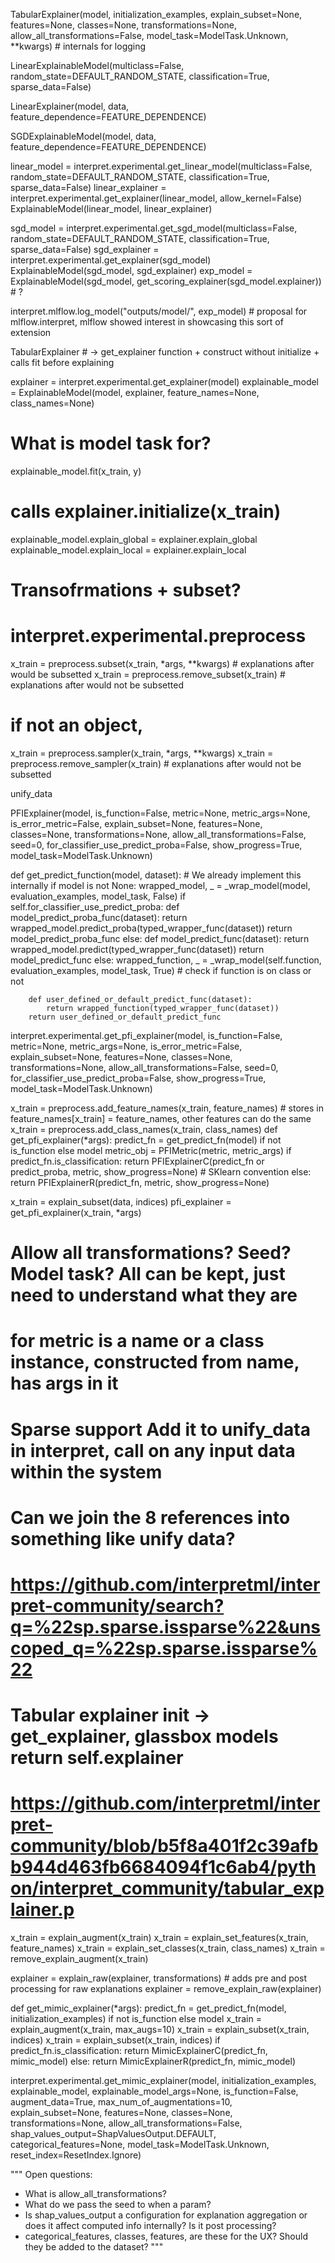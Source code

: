 

TabularExplainer(model,
                 initialization_examples,
                 explain_subset=None,
                 features=None, classes=None,
                 transformations=None,
                 allow_all_transformations=False,
                 model_task=ModelTask.Unknown,
                 **kwargs)  #  internals for logging

LinearExplainableModel(multiclass=False,
                       random_state=DEFAULT_RANDOM_STATE,
                       classification=True,
                       sparse_data=False)

LinearExplainer(model, data, feature_dependence=FEATURE_DEPENDENCE)

SGDExplainableModel(model, data, feature_dependence=FEATURE_DEPENDENCE)



linear_model = interpret.experimental.get_linear_model(multiclass=False,
                                                       random_state=DEFAULT_RANDOM_STATE,
                                                       classification=True,
                                                       sparse_data=False)
linear_explainer = interpret.experimental.get_explainer(linear_model, allow_kernel=False)
ExplainableModel(linear_model, linear_explainer)


sgd_model = interpret.experimental.get_sgd_model(multiclass=False,
                                                 random_state=DEFAULT_RANDOM_STATE,
                                                 classification=True,
                                                 sparse_data=False)
sgd_explainer = interpret.experimental.get_explainer(sgd_model)
ExplainableModel(sgd_model, sgd_explainer)
exp_model = ExplainableModel(sgd_model, get_scoring_explainer(sgd_model.explainer))  # ?

interpret.mlflow.log_model("outputs/model/", exp_model)  # proposal for mlflow.interpret, mlflow showed interest in showcasing this sort of extension

TabularExplainer # -> get_explainer function + construct without initialize + calls fit before explaining

explainer = interpret.experimental.get_explainer(model)
explainable_model = ExplainableModel(model, explainer, feature_names=None, class_names=None)
# What is model task for?
explainable_model.fit(x_train, y)
# calls explainer.initialize(x_train)
explainable_model.explain_global = explainer.explain_global
explainable_model.explain_local = explainer.explain_local

# Transofrmations + subset?
# interpret.experimental.preprocess
x_train = preprocess.subset(x_train, *args, **kwargs)  # explanations after would be subsetted
x_train = preprocess.remove_subset(x_train)  # explanations after would not be subsetted
# if not an object, 
x_train = preprocess.sampler(x_train, *args, **kwargs)
x_train = preprocess.remove_sampler(x_train)  # explanations after would not be subsetted

unify_data

PFIExplainer(model,
             is_function=False,
             metric=None,
             metric_args=None,
             is_error_metric=False,
             explain_subset=None,
             features=None,
             classes=None,
             transformations=None,
             allow_all_transformations=False,
             seed=0,
             for_classifier_use_predict_proba=False,
             show_progress=True,
             model_task=ModelTask.Unknown)

def get_predict_function(model, dataset):  # We already implement this internally
    if model is not None:
        wrapped_model, _ = _wrap_model(model, evaluation_examples, model_task, False)
        if self.for_classifier_use_predict_proba:
            def model_predict_proba_func(dataset):
                return wrapped_model.predict_proba(typed_wrapper_func(dataset))
            return model_predict_proba_func
        else:
            def model_predict_func(dataset):
                return wrapped_model.predict(typed_wrapper_func(dataset))
            return model_predict_func
    else:
        wrapped_function, _ = _wrap_model(self.function, evaluation_examples, model_task, True) # check if function is on class or not

        def user_defined_or_default_predict_func(dataset):
            return wrapped_function(typed_wrapper_func(dataset))
        return user_defined_or_default_predict_func

interpret.experimental.get_pfi_explainer(model,
                                         is_function=False,
                                         metric=None,
                                         metric_args=None,
                                         is_error_metric=False,
                                         explain_subset=None,
                                         features=None,
                                         classes=None,
                                         transformations=None,
                                         allow_all_transformations=False,
                                         seed=0,
                                         for_classifier_use_predict_proba=False,
                                         show_progress=True,
                                         model_task=ModelTask.Unknown)

x_train = preprocess.add_feature_names(x_train, feature_names)  # stores in feature_names[x_train] = feature_names, other features can do the same
x_train = preprocess.add_class_names(x_train, class_names)
def get_pfi_explainer(*args):
    predict_fn = get_predict_fn(model) if not is_function else model
    metric_obj = PFIMetric(metric, metric_args)
    if predict_fn.is_classification:
        return PFIExplainerC(predict_fn or predict_proba, metric, show_progress=None) # SKlearn convention
    else:
        return PFIExplainerR(predict_fn, metric, show_progress=None)

x_train = explain_subset(data, indices)
pfi_explainer = get_pfi_explainer(x_train, *args)
# Allow all transformations? Seed? Model task?  All can be kept, just need to understand what they are
# for metric is a name or a class instance, constructed from name, has args in it



# Sparse support Add it to unify_data in interpret, call on any input data within the system
# Can we join the 8 references into something like unify data?
# https://github.com/interpretml/interpret-community/search?q=%22sp.sparse.issparse%22&unscoped_q=%22sp.sparse.issparse%22


# Tabular explainer init -> get_explainer, glassbox models return self.explainer
# https://github.com/interpretml/interpret-community/blob/b5f8a401f2c39afbb944d463fb6684094f1c6ab4/python/interpret_community/tabular_explainer.p



x_train = explain_augment(x_train)
x_train = explain_set_features(x_train, feature_names)
x_train = explain_set_classes(x_train, class_names)
x_train = remove_explain_augment(x_train)

explainer = explain_raw(explainer, transformations)  # adds pre and post processing for raw explanations
explainer = remove_explain_raw(explainer)

def get_mimic_explainer(*args):
    predict_fn = get_predict_fn(model, initialization_examples) if not is_function else model
    x_train = explain_augment(x_train, max_augs=10)
    x_train = explain_subset(x_train, indices)
    x_train = explain_subset(x_train, indices)
    if predict_fn.is_classification:
        return MimicExplainerC(predict_fn, mimic_model)
    else:
        return MimicExplainerR(predict_fn, mimic_model)

interpret.experimental.get_mimic_explainer(model, initialization_examples, explainable_model, explainable_model_args=None,
                                           is_function=False, augment_data=True, max_num_of_augmentations=10, explain_subset=None,
                                           features=None, classes=None, transformations=None, allow_all_transformations=False,
                                           shap_values_output=ShapValuesOutput.DEFAULT, categorical_features=None,
                                           model_task=ModelTask.Unknown, reset_index=ResetIndex.Ignore)



"""
Open questions:
- What is allow_all_transformations?
- What do we pass the seed to when a param?
- Is shap_values_output a configuration for explanation aggregation or does it affect computed info internally? Is it post processing?
- categorical_features, classes, features, are these for the UX? Should they be
  added to the dataset?
"""
